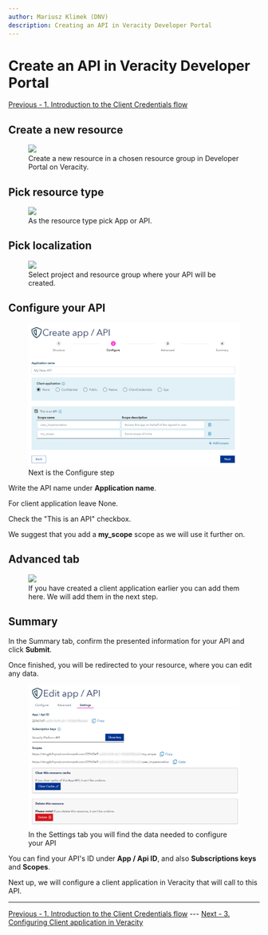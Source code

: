 ```yaml
---
author: Mariusz Klimek (DNV)
description: Creating an API in Veracity Developer Portal
---
```


# Create an API in Veracity Developer Portal

[Previous - 1. Introduction to the Client Credentials flow](1-client-credentials-introduction.md)

## Create a new resource

<figure>
	<img src="assets/ccapi-step-1-create-a-new-resource.png"/>
	<figcaption>Create a new resource in a chosen resource group in Developer Portal on Veracity.</figcaption>
</figure>

## Pick resource type

<figure>
	<img src="assets/ccapi-step-2-pick-app-or-api.png"/>
	<figcaption>As the resource type pick App or API.</figcaption>
</figure>

## Pick localization

<figure>
	<img src="assets/ccapi-step-3-fill-in-resource-group.png"/>
	<figcaption>Select project and resource group where your API will be created.</figcaption>
</figure>

## Configure your API

<figure>
	<img src="assets/ccapi-step-4-configure-your-API.png"/>
	<figcaption>Next is the Configure step</figcaption>
</figure>

Write the API name under **Application name**.

For client application leave None.

Check the "This is an API" checkbox.

We suggest that you add a **my_scope** scope as we will use it further on.

## Advanced tab

<figure>
	<img src="assets/ccapi-step-5-advanced-tab.png"/>
	<figcaption>If you have created a client application earlier you can add them here. We will add them in the next step.</figcaption>
</figure>

## Summary

In the Summary tab, confirm the presented information for your API and click **Submit**.

Once finished, you will be redirected to your resource, where you can edit any data. 

<figure>
	<img src="assets/ccapi-summary-settings-tab.png"/>
	<figcaption>In the Settings tab you will find the data needed to configure your API</figcaption>
</figure>

 You can find your API's ID under **App / Api ID**, and also **Subscriptions keys** and **Scopes**.

Next up, we will configure a client application in Veracity that will call to this API.

---

[Previous - 1. Introduction to the Client Credentials flow](1-client-credentials-introduction.md) --- [Next - 3. Configuring Client application in Veracity](3-client-creation-in-veracity.md)